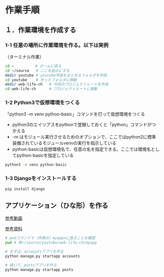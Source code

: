# 作業手順

## １．作業環境を作成する

### 1-1 任意の場所に作業環境を作る。以下は実例

（ターミナル作業）

```bash
cd ~　　　　   # ホームに戻る
cd ~/source   # ここを起点にする
mkdir youtube # youtube学習をまとめるフォルダを作成
cd youtube    # 作ったフォルダに移動
mkdir web-life-ch   # 今回のプロジェクトルートを作成
cd web-life-ch      # プロジェクトルートに移動
```

### 1-2 Python3で仮想環境をつくる

「python3 -m venv python-basic」コマンドを打って仮想環境をつくる

- python3のエイリアスをpythonで登録しておくと「python」コマンドがつかえる
- -m はモジュール実行させるためのオプションで、ここではpython2に標準装備されているモジュールvenvの実行を指示している
- python-basicは仮想環境名で、任意の名を指定できる。ここでは環境名としてpython-basicを指定している

```bash
python3 -m venv python-basic
```

### 1-3 Djangoをインストールする

```bash
pip install django
```

## アプリケーション（ひな形）を作る

[参考動画](https://youtu.be/TkgnA-reQLc?si=MJ3TLEAfmir6pHCa)

[参考資料](https://docs.djangoproject.com/ja/4.1/intro/tutorial01/#creating-the-polls-app)

```bash
# pwdコマンドで（外側の）myappnに居ることを確認
pwd # 例~/source/youtube/web-life-ch/myapp

# まずは、accountsアプリを作る
python manage.py startapp accounts

# 続いて、postsアプリを作る
python manage.py startapp posts
```

